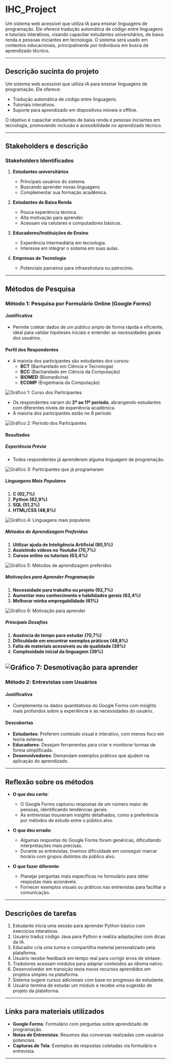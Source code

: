 # IHC_Project

Um sistema web acessível que utiliza IA para ensinar linguagens de programação. Ele oferece tradução automática de código entre linguagens e tutoriais interativos, visando capacitar estudantes universitários, de baixa renda e pessoas iniciantes em tecnologia. O sistema será usado em contextos educacionais, principalmente por indivíduos em busca de aprendizado técnico.

---

## Descrição sucinta do projeto

Um sistema web acessível que utiliza IA para ensinar linguagens de programação. Ele oferece:
- Tradução automática de código entre linguagens.
- Tutoriais interativos.
- Suporte para aprendizado em dispositivos móveis e offline.

O objetivo é capacitar estudantes de baixa renda e pessoas iniciantes em tecnologia, promovendo inclusão e acessibilidade no aprendizado técnico.

---

## Stakeholders e descrição

### **Stakeholders Identificados**

1. **Estudantes universitários**
   - Principais usuários do sistema.
   - Buscando aprender novas linguagens
   - Complementar sua formação acadêmica.
     
2. **Estudantes de Baixa Renda**  
   - Pouca experiência técnica.  
   - Alta motivação para aprender.  
   - Acessam via celulares e computadores básicos.
       
3. **Educadores/Instituições de Ensino**  
   - Experiência intermediária em tecnologia.  
   - Interesse em integrar o sistema em suas aulas.

4. **Empresas de Tecnologia**  
   - Potenciais parceiros para infraestrutura ou patrocínio.

---

## Métodos de Pesquisa

### **Método 1: Pesquisa por Formulário Online (Google Forms)**

#### **Justificativa**
- Permite coletar dados de um público amplo de forma rápida e eficiente, ideal para validar hipóteses iniciais e entender as necessidades gerais dos usuários.

#### **Perfil dos Respondentes**
- A maioria dos participantes são estudantes dos cursos:
  - **BCT** (Bacharelado em Ciência e Tecnologia)
  - **BCC** (Bacharelado em Ciência da Computação)
  - **BIOMED** (Biomedicina)
  - **ECOMP** (Engenharia da Computação)

 ![Gráfico 1: Curso dos Participantes](data/grafico_pizza_curso.png)

 
- Os respondentes variam do **2º ao 11º período**, abrangendo estudantes com diferentes níveis de experiência acadêmica.
- A maioria dos participantes estão no 8 período

![Gráfico 2: Período dos Participantes](data/grafico_pizza_periodo.png)

#### **Resultados**

##### **Experiência Prévia**
- Todos respondentes já aprenderam alguma linguagem de programação.

![Gráfico 3: Participantes que já programaram](data/grafico_pizza_ja_prog.png)

##### **Linguagens Mais Populares**
1. **C (92,7%)**
2. **Python (82,9%)**
3. **SQL (51,2%)**
4. **HTML/CSS (48,8%)**

![Gráfico 4: Linguagens mais populares](data/linguagens_aprendidas.png)

##### **Métodos de Aprendizagem Preferidos**
1. **Utilizar ajuda de Inteligência Artificial (80,5%)**
2. **Assistindo vídeos no Youtube (70,7%)**
3. **Cursos online ou tutoriais (63,4%)**

![Gráfico 5: Métodos de aprendizagem preferidos](data/como_aprende.png)

##### **Motivações para Aprender Programação**
1. **Necessidade para trabalho ou projeto (92,7%)**
2. **Aumentar meu conhecimento e habilidades gerais (63,4%)**
3. **Melhorar minha empregabilidade (61%)**

![Gráfico 6: Motivação para aprender](data/motivacao.png)

##### **Principais Desafios**
1. **Ausência de tempo para estudar (70,7%)**
2. **Dificuldade em encontrar exemplos práticos (48,8%)**
3. **Falta de materiais acessíveis ou de qualidade (39%)**
4. **Complexidade inicial da linguagem (39%)**

![Gráfico 7: Desmotivação para aprender](data/desmotivacao.png)
---

### **Método 2: Entrevistas com Usuários**

#### **Justificativa**
- Complementa os dados quantitativos do Google Forms com insights mais profundos sobre a experiência e as necessidades do usuário.

#### **Descobertas**
- **Estudantes**: Preferem conteúdo visual e interativo, com menos foco em teoria extensa.
- **Educadores**: Desejam ferramentas para criar e monitorar turmas de forma simplificada.
- **Desenvolvedores**: Demandam exemplos práticos que ajudem na aplicação do aprendizado.

---

## Reflexão sobre os métodos

- **O que deu certo**:  
  - O Google Forms capturou respostas de um número maior de pessoas, identificando tendências gerais.
  - As entrevistas trouxeram insights detalhados, como a preferência por métodos de estudo entre o público alvo.

- **O que deu errado**:  
  - Algumas respostas do Google Forms foram genéricas, dificultando interpretações mais precisas.
  - Durante as entrevistas, tivemos dificuldade em conseguir marcar horário com grupos distintos do público alvo.

- **O que fazer diferente**:  
  - Planejar perguntas mais específicas no formulário para obter respostas mais acionáveis.
  - Fornecer exemplos visuais ou práticos nas entrevistas para facilitar a comunicação.

---

## Descrições de tarefas

1. Estudante inicia uma sessão para aprender Python básico com exercícios interativos.  
2. Usuário traduz código Java para Python e realiza adaptações com dicas da IA.  
3. Educador cria uma turma e compartilha material personalizado pela plataforma.  
4. Usuário recebe feedback em tempo real para corrigir erros de sintaxe.  
5. Tradutores acessam módulos para adaptar conteúdos ao idioma nativo.  
6. Desenvolvedor em transição testa novos recursos aprendidos em projetos simples na plataforma.  
7. Sistema sugere cursos adicionais com base no progresso do estudante.  
8. Usuário termina de estudar um módulo e recebe uma sugestão de projeto da plataforma.

---

## Links para materiais utilizados

- **Google Forms**: Formulário com perguntas sobre aprendizado de programação.  
- **Notas de Entrevistas**: Resumos das conversas realizadas com usuários potenciais.  
- **Capturas de Tela**: Exemplos de respostas coletadas via formulário e entrevista.

---
